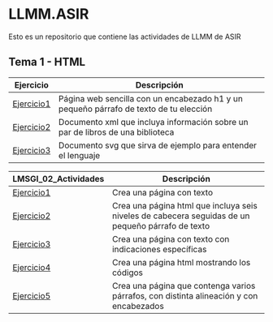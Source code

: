 # LLMM.ASIR
Esto es un repositorio que contiene las actividades de LLMM de ASIR

## Tema 1 - HTML
Ejercicio | Descripción
----------|------------
[Ejercicio1](/tema1/pagina.html) | Página web sencilla con un encabezado h1 y un pequeño párrafo de texto de tu elección
[Ejercicio2](/tema1/biblioteca.xml) | Documento xml que incluya información sobre un par de libros de una biblioteca
[Ejercicio3](/tema1/ejemplo.svg) | Documento svg que sirva de ejemplo para entender el lenguaje


LMSGI_02_Actividades | Descripción
----------|------------
[Ejercicio1](tema1/Ejercicio1.html) | Crea una página con texto
[Ejercicio2](tema1/Ejercicio2.html) | Crea una página html que incluya seis niveles de cabecera seguidas de un pequeño párrafo de texto
[Ejercicio3](tema1/Ejercicio3.html) | Crea una página con texto con indicaciones específicas
[Ejercicio4](tema1/Ejercicio4.html) | Crea una página html mostrando los códigos
[Ejercicio5](tema1/Ejercicio5.html) | Crea una página que contenga varios párrafos, con distinta alineación y con encabezados

